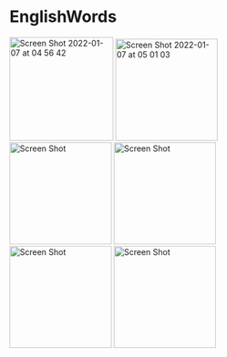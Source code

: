 # EnglishWords
<img width="182" alt="Screen Shot 2022-01-07 at 04 56 42" src="https://user-images.githubusercontent.com/87018360/148548952-8dafc039-c6fa-4fd9-8ed1-e90c4b7a908f.png">
<img width="179" alt="Screen Shot 2022-01-07 at 05 01 03" src="https://user-images.githubusercontent.com/87018360/148548969-40737c3a-bb00-40c0-94c8-96742045f9f3.png">
<img width="179" alt="Screen Shot" src="https://user-images.githubusercontent.com/87018360/148549629-88cbaf0c-7c6e-44e1-a863-f30aa70d12a6.png">
<img width="179" alt="Screen Shot" src="https://user-images.githubusercontent.com/87018360/148549641-a965d724-9b47-41f4-98dc-fe18c0e17789.png">
<img width="179" alt="Screen Shot" src="https://user-images.githubusercontent.com/87018360/148549846-fa853c0d-032c-4d8f-97b3-ae5e01c7611f.png">
<img width="179" alt="Screen Shot" src="https://user-images.githubusercontent.com/87018360/148549855-7234de2d-07c5-43b6-a830-f1140d114d27.png">
